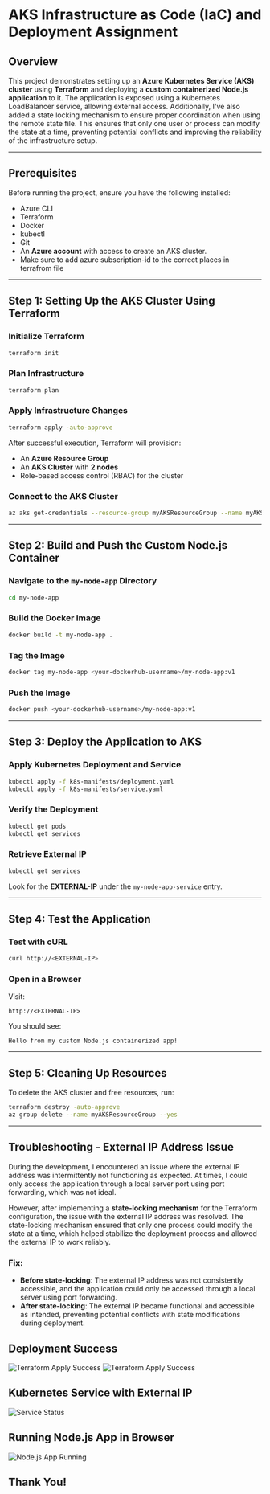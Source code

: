 # AKS Infrastructure as Code (IaC) and Deployment Assignment

## Overview

This project demonstrates setting up an **Azure Kubernetes Service (AKS) cluster** using **Terraform** and deploying a **custom containerized Node.js application** to it. The application is exposed using a Kubernetes LoadBalancer service, allowing external access. Additionally, I've also added a state locking mechanism to ensure proper coordination when using the remote state file. This ensures that only one user or process can modify the state at a time, preventing potential conflicts and improving the reliability of the infrastructure setup.

---

## Prerequisites

Before running the project, ensure you have the following installed:

- Azure CLI
- Terraform
- Docker
- kubectl
- Git
- An **Azure account** with access to create an AKS cluster.
- Make sure to add azure subscription-id to the correct places in terrafrom file

---

## Step 1: Setting Up the AKS Cluster Using Terraform

### Initialize Terraform

```sh
terraform init
```

### Plan Infrastructure

```sh
terraform plan
```

### Apply Infrastructure Changes

```sh
terraform apply -auto-approve
```

After successful execution, Terraform will provision:

- An **Azure Resource Group**
- An **AKS Cluster** with **2 nodes**
- Role-based access control (RBAC) for the cluster

### Connect to the AKS Cluster

```sh
az aks get-credentials --resource-group myAKSResourceGroup --name myAKSCluster
```

---

## Step 2: Build and Push the Custom Node.js Container

### Navigate to the `my-node-app` Directory

```sh
cd my-node-app
```

### Build the Docker Image

```sh
docker build -t my-node-app .
```

### Tag the Image


```sh
docker tag my-node-app <your-dockerhub-username>/my-node-app:v1
```


### Push the Image


```sh
docker push <your-dockerhub-username>/my-node-app:v1
```

---

## Step 3: Deploy the Application to AKS

### Apply Kubernetes Deployment and Service

```sh
kubectl apply -f k8s-manifests/deployment.yaml
kubectl apply -f k8s-manifests/service.yaml
```

### Verify the Deployment

```sh
kubectl get pods
kubectl get services
```

### Retrieve External IP

```sh
kubectl get services
```

Look for the **EXTERNAL-IP** under the `my-node-app-service` entry.

---

## Step 4: Test the Application

### Test with cURL

```sh
curl http://<EXTERNAL-IP>
```

### Open in a Browser

Visit:

```
http://<EXTERNAL-IP>
```

You should see:

```
Hello from my custom Node.js containerized app!
```

---

## Step 5: Cleaning Up Resources

To delete the AKS cluster and free resources, run:

```sh
terraform destroy -auto-approve
az group delete --name myAKSResourceGroup --yes
```

---

## Troubleshooting - External IP Address Issue

During the development, I encountered an issue where the external IP address was intermittently not functioning as expected. At times, I could only access the application through a local server port using port forwarding, which was not ideal.

However, after implementing a **state-locking mechanism** for the Terraform configuration, the issue with the external IP address was resolved. The state-locking mechanism ensured that only one process could modify the state at a time, which helped stabilize the deployment process and allowed the external IP to work reliably.

### Fix:
- **Before state-locking**: The external IP address was not consistently accessible, and the application could only be accessed through a local server using port forwarding.
- **After state-locking**: The external IP became functional and accessible as intended, preventing potential conflicts with state modifications during deployment.



## Deployment Success
![Terraform Apply Success](screenshots/deployment-success1.png)
![Terraform Apply Success](screenshots/deployment-success2.png)

## Kubernetes Service with External IP
![Service Status](screenshots/service-status.png)

## Running Node.js App in Browser
![Node.js App Running](screenshots/nodejs-app-browser.png)




## Thank You!